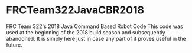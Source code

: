 # FRCTeam322JavaCBR2018
FRC Team 322's 2018 Java Command Based Robot Code
This code was used at the beginning of the 2018 build season and subsequently abandoned.
It is simply here just in case any part of it proves useful in the future.
